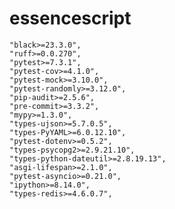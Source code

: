 # essencescript
    "black>=23.3.0",
    "ruff>=0.0.270",
    "pytest>=7.3.1",
    "pytest-cov>=4.1.0",
    "pytest-mock>=3.10.0",
    "pytest-randomly>=3.12.0",
    "pip-audit>=2.5.6",
    "pre-commit>=3.3.2",
    "mypy>=1.3.0",
    "types-ujson>=5.7.0.5",
    "types-PyYAML>=6.0.12.10",
    "pytest-dotenv>=0.5.2",
    "types-psycopg2>=2.9.21.10",
    "types-python-dateutil>=2.8.19.13",
    "asgi-lifespan>=2.1.0",
    "pytest-asyncio>=0.21.0",
    "ipython>=8.14.0",
    "types-redis>=4.6.0.7",